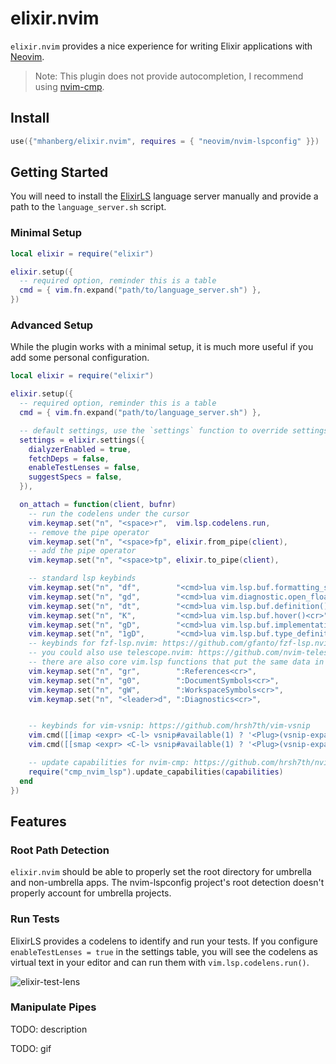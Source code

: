 # elixir.nvim

`elixir.nvim` provides a nice experience for writing Elixir applications with [Neovim](https://github.com/neovim/neovim).

> Note: This plugin does not provide autocompletion, I recommend using [nvim-cmp](https://github.com/hrsh7th/nvim-cmp).

## Install

```lua
use({"mhanberg/elixir.nvim", requires = { "neovim/nvim-lspconfig" }})
```

## Getting Started

You will need to install the [ElixirLS](https://github.com/elixir-lsp/elixir-ls) language server manually and provide a path to the `language_server.sh` script.

### Minimal Setup

```lua
local elixir = require("elixir")

elixir.setup({
  -- required option, reminder this is a table
  cmd = { vim.fn.expand("path/to/language_server.sh") },
})
```

### Advanced Setup

While the plugin works with a minimal setup, it is much more useful if you add some personal configuration.

```lua
local elixir = require("elixir")

elixir.setup({
  -- required option, reminder this is a table
  cmd = { vim.fn.expand("path/to/language_server.sh") },

  -- default settings, use the `settings` function to override settings
  settings = elixir.settings({
    dialyzerEnabled = true,
    fetchDeps = false,
    enableTestLenses = false,
    suggestSpecs = false,
  }),

  on_attach = function(client, bufnr)
    -- run the codelens under the cursor
    vim.keymap.set("n", "<space>r",  vim.lsp.codelens.run,                             { buffer = true, noremap = true })
    -- remove the pipe operator
    vim.keymap.set("n", "<space>fp", elixir.from_pipe(client),                         { buffer = true, noremap = true })
    -- add the pipe operator
    vim.keymap.set("n", "<space>tp", elixir.to_pipe(client),                           { buffer = true, noremap = true })

    -- standard lsp keybinds
    vim.keymap.set("n", "df",        "<cmd>lua vim.lsp.buf.formatting_seq_sync()<cr>", { buffer = true, noremap = true })
    vim.keymap.set("n", "gd",        "<cmd>lua vim.diagnostic.open_float()<cr>",       { buffer = true, noremap = true })
    vim.keymap.set("n", "dt",        "<cmd>lua vim.lsp.buf.definition()<cr>",          { buffer = true, noremap = true })
    vim.keymap.set("n", "K",         "<cmd>lua vim.lsp.buf.hover()<cr>",               { buffer = true, noremap = true })
    vim.keymap.set("n", "gD",        "<cmd>lua vim.lsp.buf.implementation()<cr>",      { buffer = true, noremap = true })
    vim.keymap.set("n", "1gD",       "<cmd>lua vim.lsp.buf.type_definition()<cr>",     { buffer = true, noremap = true })
    -- keybinds for fzf-lsp.nvim: https://github.com/gfanto/fzf-lsp.nvim
    -- you could also use telescope.nvim: https://github.com/nvim-telescope/telescope.nvim
    -- there are also core vim.lsp functions that put the same data in the loclist
    vim.keymap.set("n", "gr",        ":References<cr>",                                { buffer = true, noremap = true })
    vim.keymap.set("n", "g0",        ":DocumentSymbols<cr>",                           { buffer = true, noremap = true })
    vim.keymap.set("n", "gW",        ":WorkspaceSymbols<cr>",                          { buffer = true, noremap = true })
    vim.keymap.set("n", "<leader>d", ":Diagnostics<cr>",                               { buffer = true, noremap = true })


    -- keybinds for vim-vsnip: https://github.com/hrsh7th/vim-vsnip
    vim.cmd([[imap <expr> <C-l> vsnip#available(1) ? '<Plug>(vsnip-expand-or-jump)' : '<C-l>']])
    vim.cmd([[smap <expr> <C-l> vsnip#available(1) ? '<Plug>(vsnip-expand-or-jump)' : '<C-l>']])

    -- update capabilities for nvim-cmp: https://github.com/hrsh7th/nvim-cmp
    require("cmp_nvim_lsp").update_capabilities(capabilities)
  end
})
```

## Features

### Root Path Detection

`elixir.nvim` should be able to properly set the root directory for umbrella and non-umbrella apps. The nvim-lspconfig project's root detection doesn't properly account for umbrella projects.

### Run Tests

ElixirLS provides a codelens to identify and run your tests. If you configure `enableTestLenses = true` in the settings table, you will see the codelens as virtual text in your editor and can run them with `vim.lsp.codelens.run()`.

![elixir-test-lens](https://user-images.githubusercontent.com/5523984/159722637-ef1586d5-9d47-4e1a-b68b-6a90ad744098.gif)

### Manipulate Pipes

TODO: description

TODO: gif
